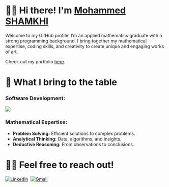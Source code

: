# 👋🏻 Hi there! I'm [Mohammed SHAMKHI](https://thechamkhi.pythonanywhere.com)

Welcome to my GitHub profile! I’m an applied mathematics graduate with a strong programming background. I bring together my mathematical expertise, coding skills, and creativity to create unique and engaging works of art.

Check out my portfolio [here](https://thechamkhi.pythonanywhere.com).

# 🐙 What I bring to the table

### **Software Development:**
<p align="start">
  <a href="https://skillicons.dev">
    <img src="https://skillicons.dev/icons?i=html,css,javascript,django,python,git,c,cpp" />
  </a>
</p>

### **Mathematical Expertise:**

- **Problem Solving:** Efficient solutions to complex problems.
- **Analytical Thinking:** Data, algorithms, and insights.
- **Deductive Reasoning:** From observations to conclusions.

# 🤙🏻 Feel free to reach out!

[![Linkedin](https://skillicons.dev/icons?i=linkedin)](https://www.linkedin.com/in/theshamkhi)&nbsp;
[![Gmail](https://skillicons.dev/icons?i=gmail&theme=light)](https://mail.google.com/mail/u/0/?view=cm&fs=1&to=theshamkhi1@gmail.com)
